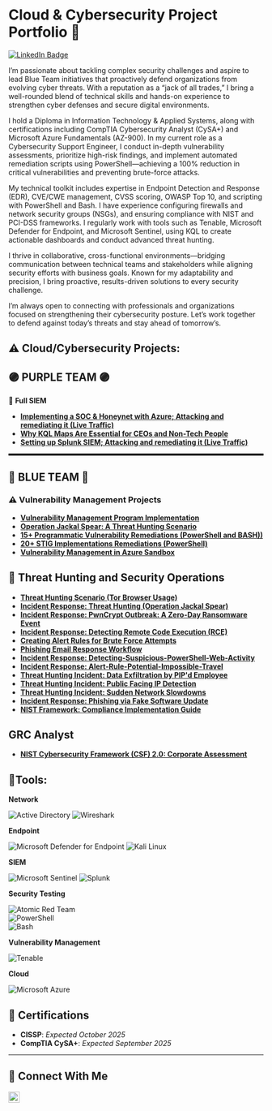 

# Cloud & Cybersecurity Project Portfolio 🔐

<a href="https://www.linkedin.com/in/toba-omoniyi/" target="_blank">
  <img src="https://img.shields.io/badge/-LinkedIn-0A66C2?style=for-the-badge&logo=linkedin&logoColor=white" alt="LinkedIn Badge"/>
</a>

I’m passionate about tackling complex security challenges and aspire to lead Blue Team initiatives that proactively defend organizations from evolving cyber threats. With a reputation as a “jack of all trades,” I bring a well-rounded blend of technical skills and hands-on experience to strengthen cyber defenses and secure digital environments.

I hold a Diploma in Information Technology & Applied Systems, along with certifications including CompTIA Cybersecurity Analyst (CySA+) and Microsoft Azure Fundamentals (AZ-900). In my current role as a Cybersecurity Support Engineer, I conduct in-depth vulnerability assessments, prioritize high-risk findings, and implement automated remediation scripts using PowerShell—achieving a 100% reduction in critical vulnerabilities and preventing brute-force attacks.

My technical toolkit includes expertise in Endpoint Detection and Response (EDR), CVE/CWE management, CVSS scoring, OWASP Top 10, and scripting with PowerShell and Bash. I have experience configuring firewalls and network security groups (NSGs), and ensuring compliance with NIST and PCI-DSS frameworks. I regularly work with tools such as Tenable, Microsoft Defender for Endpoint, and Microsoft Sentinel, using KQL to create actionable dashboards and conduct advanced threat hunting.

I thrive in collaborative, cross-functional environments—bridging communication between technical teams and stakeholders while aligning security efforts with business goals. Known for my adaptability and precision, I bring proactive, results-driven solutions to every security challenge.

I’m always open to connecting with professionals and organizations focused on strengthening their cybersecurity posture. Let’s work together to defend against today’s threats and stay ahead of tomorrow’s.

## ⚠️ Cloud/Cybersecurity Projects:
## 🟣 PURPLE TEAM 🟣

🎯 **Full SIEM**

- **[Implementing a SOC & Honeynet with Azure; Attacking and remediating it (Live Traffic)](https://github.com/Toba0z/Cloud-Soc)**
- **[Why KQL Maps Are Essential for CEOs and Non-Tech People](https://github.com/Toba0z/KQL-Map-Why-KQL-Maps-Are-Essential-for-CEOs-and-Non-Tech-Ppl/tree/main)**
- **[Setting up Splunk SIEM; Attacking and remediating it (Live Traffic)](https://github.com/Toba0z/Splunk-SIEM)**
  
<hr style="height:4px; background-color:black; border:none;" />

## 🔵 BLUE TEAM 🔵

### ⚠️ Vulnerability Management Projects

- **[Vulnerability Management Program Implementation](https://github.com/Toba0z/vulnerability_Management_program)**
- **[Operation Jackal Spear: A Threat Hunting Scenario](https://github.com/Toba0z/stig--implementation)**
- **[15+ Programmatic Vulnerability Remediations (PowerShell and BASH))](https://github.com/Toba0z/Audit-Remediation-Win-Server)**
- **[20+ STIG Implementations Remediations (PowerShell)](https://github.com/Toba0z/Toba0z-Remediation-Automation-Bash-Powershell)**
- **[Vulnerability Management in Azure Sandbox](https://github.com/Toba0z/ten-nessus-vulnerability/blob/main/README.md)**

## 🚨 Threat Hunting and Security Operations

- **[Threat Hunting Scenario (Tor Browser Usage)](https://github.com/Toba0z/threat-hunting-scenario-tor-brws/tree/main)**
- **[Incident Response: Threat Hunting (Operation Jackal Spear)](https://github.com/Toba0z/Operation-Jackal-Spear-A-Threat-Hunting-Scenario/blob/main/README.md)**
- **[Incident Response: PwnCrypt Outbreak: A Zero-Day Ransomware Event](https://github.com/Toba0z/Operation-PwnCrypt-Zero-Day-Ransomware-Strike/blob/main/README.md)**
- **[Incident Response: Detecting Remote Code Execution (RCE)](https://github.com/Toba0z/Detecting-Remote-Code-Execution-RCE-/blob/main/README.md)**
- **[Creating Alert Rules for Brute Force Attempts](https://github.com/Toba0z/Creating-Alert-Rules-for-Brute-Force-Attempts/blob/main/README.md)**
- **[Phishing Email Response Workflow](https://github.com/Toba0z/Phishing-Email-Response-Workflow/blob/main/README.md)**
- **[Incident Response: Detecting-Suspicious-PowerShell-Web-Activity](https://github.com/Toba0z/Detecting-Suspicious-PowerShell-Web-Activity/blob/main/README.md)**
- **[Incident Response: Alert-Rule-Potential-Impossible-Travel](https://github.com/Toba0z/Alert-Rule-Potential-Impossible-Travel/blob/main/README.md)**
- **[Threat Hunting Incident: Data Exfiltration by PIP'd Employee](https://github.com/Toba0z/Data-Exfiltration-Detection/blob/main/README.md)**
- **[Threat Hunting Incident: Public Facing IP Detection](https://github.com/Toba0z/DeviceInfo-Alert-Public-IP-Exposure/blob/main/README.md)**
- **[Threat Hunting Incident: Sudden Network Slowdowns](https://github.com/Toba0z/Alert-Sudden-Network-Slowdowns/blob/main/README.md)**
- **[Incident Response: Phishing via Fake Software Update](https://github.com/Toba0z/Update-Phishing-Detection-Software/blob/main/README.md)**
- **[NIST Framework: Compliance Implementation Guide](https://github.com/Toba0z/NIST-Compliance-Framework-Overview/blob/main/README.md)**

## GRC Analyst
- **[NIST Cybersecurity Framework (CSF) 2.0: Corporate Assessment](https://github.com/Toba0z/Governance-Risk-Compliance-Analyst-Project/blob/main/README.md)**

## 🧰Tools:
**Network** 

![Active Directory](https://img.shields.io/badge/-Active%20Directory-0078D4?style=for-the-badge&logo=Windows&logoColor=white) ![Wireshark](https://img.shields.io/badge/-Wireshark-1679A7?style=for-the-badge&logo=Wireshark&logoColor=white)

**Endpoint**  

![Microsoft Defender for Endpoint](https://img.shields.io/badge/-Microsoft_Defender_for_Endpoint-00A4EF?style=for-the-badge&logo=Microsoft&logoColor=white)
![Kali Linux](https://img.shields.io/badge/-Kali%20Linux-557C89?style=for-the-badge&logo=Kali%20Linux&logoColor=white)

**SIEM** 

![Microsoft Sentinel](https://img.shields.io/badge/-Microsoft_Sentinel-00A4EF?style=for-the-badge&logo=Microsoft&logoColor=white)
![Splunk](https://img.shields.io/badge/-Splunk-000000?style=for-the-badge&logo=Splunk&logoColor=white)

**Security Testing**  

![Atomic Red Team](https://img.shields.io/badge/-Atomic_Red_Team-FF0000?style=for-the-badge&logo=atomic-red-team&logoColor=white)  
![PowerShell](https://img.shields.io/badge/-PowerShell-2E6DBF?style=for-the-badge&logo=PowerShell&logoColor=white)  
![Bash](https://img.shields.io/badge/-Bash-4EAA25?style=for-the-badge&logo=GNU%20Bash&logoColor=white)


**Vulnerability Management**  

![Tenable](https://img.shields.io/badge/-Tenable-3E4D88?style=for-the-badge&logo=Tenable&logoColor=white)

**Cloud**

![Microsoft Azure](https://img.shields.io/badge/-Microsoft%20Azure-0078D4?style=for-the-badge&logo=Microsoft%20Azure&logoColor=white)


## 📜 Certifications

- **CISSP**: *Expected October 2025*
- **CompTIA CySA+**: *Expected September 2025*

<hr/>

## 🤳 Connect With Me


[<img align="left" alt="___________ | LinkedIn" width="22px" src="https://cdn.jsdelivr.net/npm/simple-icons@v3/icons/linkedin.svg" />][linkedin]


[linkedin]: https://linkedin.com/in/___________

<!--
<img width="35" alt="image" src="https://github.com/user-attachments/assets/2f41c7cd-5ea8-4475-b451-a37161b6c3fb"> 
<img width="35" alt="image" src="https://github.com/user-attachments/assets/77649969-9910-4994-8b96-74a116cfb2a8">
-->

